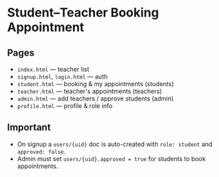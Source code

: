 # Student–Teacher Booking Appointment 

## Pages
- `index.html` — teacher list
- `signup.html`, `login.html` — auth
- `student.html` — booking & my appointments (students)
- `teacher.html` — teacher's appointments (teachers)
- `admin.html` — add teachers / approve students (admin)
- `profile.html` — profile & role info

## Important
- On signup a `users/{uid}` doc is auto-created with `role: student` and `approved: false`.
- Admin must set `users/{uid}.approved = true` for students to book appointments.
